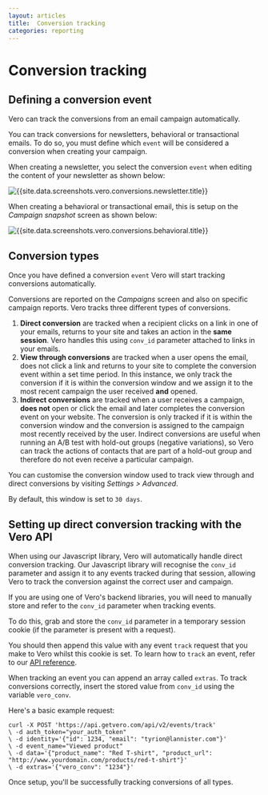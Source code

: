```yaml
---
layout: articles
title:  Conversion tracking
categories: reporting
---
```


# Conversion tracking

## Defining a conversion event

Vero can track the conversions from an email campaign automatically.

You can track conversions for newsletters, behavioral or transactional emails. To do so, you must define which `event` will be considered a conversion when creating your campaign.

When creating a newsletter, you select the conversion `event` when editing the content of your newsletter as shown below:

![{{site.data.screenshots.vero.conversions.newsletter.title}}]({{site.data.screenshots.vero.conversions.newsletter.image}})

When creating a behavioral or transactional email, this is setup on the *Campaign snapshot* screen as shown below:

![{{site.data.screenshots.vero.conversions.behavioral.title}}]({{site.data.screenshots.vero.conversions.behavioral.image}})


## Conversion types

Once you have defined a conversion `event` Vero will start tracking conversions automatically.

Conversions are reported on the *Campaigns* screen and also on specific campaign reports. Vero tracks three different types of conversions.

1. **Direct conversion** are tracked when a recipient clicks on a link in one of your emails, returns to your site and takes an action in the **same session**. Vero handles this using `conv_id` parameter attached to links in your emails.
2. **View through conversions** are tracked when a user opens the email, does not click a link and returns to your site to complete the conversion event within a set time period. In this instance, we only track the conversion if it is within the conversion window and we assign it to the most recent campaign the user received **and** opened.
3. **Indirect conversions** are tracked when a user receives a campaign, **does not** open or click the email and later completes the conversion event on your website. The conversion is only tracked if it is within the conversion window and the conversion is assigned to the campaign most recently received by the user. Indirect conversions are useful when running an A/B test with hold-out groups (negative variations), so Vero can track the actions of contacts that are part of a hold-out group and therefore do not even receive a particular campaign.

You can customise the conversion window used to track view through and direct conversions by visiting *Settings > Advanced*.

By default, this window is set to `30 days`.

## Setting up direct conversion tracking with the Vero API

When using our Javascript library, Vero will automatically handle direct conversion tracking. Our Javascript library will recognise the `conv_id` parameter and assign it to any events tracked during that session, allowing Vero to track the conversion against the correct user and campaign.

If you are using one of Vero's backend libraries, you will need to manually store and refer to the `conv_id` parameter when tracking events.

To do this, grab and store the `conv_id` parameter in a temporary session cookie (if the parameter is present with a request).

You should then append this value with any event `track` request that you make to Vero whilst this cookie is set. To learn how to `track` an event, refer to our [API reference]({{site.data.links.vero_api}}).

When tracking an event you can append an array called `extras`. To track conversions correctly, insert the stored value from `conv_id` using the variable `vero_conv`.

Here's a basic example request:

    curl -X POST 'https://api.getvero.com/api/v2/events/track'
    \ -d auth_token="your_auth_token"
    \ -d identity='{"id": 1234, "email": "tyrion@lannister.com"}'
    \ -d event_name="Viewed product"
    \ -d data='{"product_name": "Red T-shirt", "product_url": "http://www.yourdomain.com/products/red-t-shirt"}'
    \ -d extras='{"vero_conv": "1234"}'

Once setup, you'll be successfully tracking conversions of all types.
